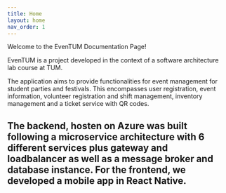 ```yaml
---
title: Home
layout: home
nav_order: 1
---
```

Welcome to the EvenTUM Documentation Page!

EvenTUM is a project developed in the context of a software architecture lab course at TUM.

The application aims to provide functionalities for event management for student parties and festivals. This encompasses user registration, event information, volunteer registration and shift management, inventory management and a ticket service with QR codes.

The backend, hosten on Azure was built following a microservice architecture with 6 different services plus gateway and loadbalancer as well as a message broker and database instance. For the frontend, we developed a mobile app in React Native.
----
